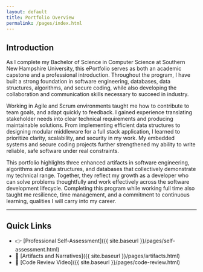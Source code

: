 ```yaml
---
layout: default
title: Portfolio Overview
permalink: /pages/index.html
---
```


## Introduction


As I complete my Bachelor of Science in Computer Science at Southern New Hampshire University, this ePortfolio serves as both an academic capstone and a professional introduction. Throughout the program, I have built a strong foundation in software engineering, databases, data structures, algorithms, and secure coding, while also developing the collaboration and communication skills necessary to succeed in industry.

Working in Agile and Scrum environments taught me how to contribute to team goals, and adapt quickly to feedback. I gained experience translating stakeholder needs into clear technical requirements and producing maintainable solutions. From implementing efficient data structures to designing modular middleware for a full stack application, I learned to prioritize clarity, scalability, and security in my work. My embedded systems and secure coding projects further strengthened my ability to write reliable, safe software under real constraints.

This portfolio highlights three enhanced artifacts in software engineering, algorithms and data structures, and databases that collectively demonstrate my technical range. Together, they reflect my growth as a developer who can solve problems thoughtfully and work effectively across the software development lifecycle. Completing this program while working full time also taught me resilience, time management, and a commitment to continuous learning, qualities I will carry into my career.

---

## Quick Links
- 👉 [Professional Self-Assessment]({{ site.baseurl }}/pages/self-assessment.html)
- 🧩 [Artifacts and Narratives]({{ site.baseurl }}/pages/artifacts.html)
- 🎥 [Code Review Video]({{ site.baseurl }}/pages/code-review.html)

